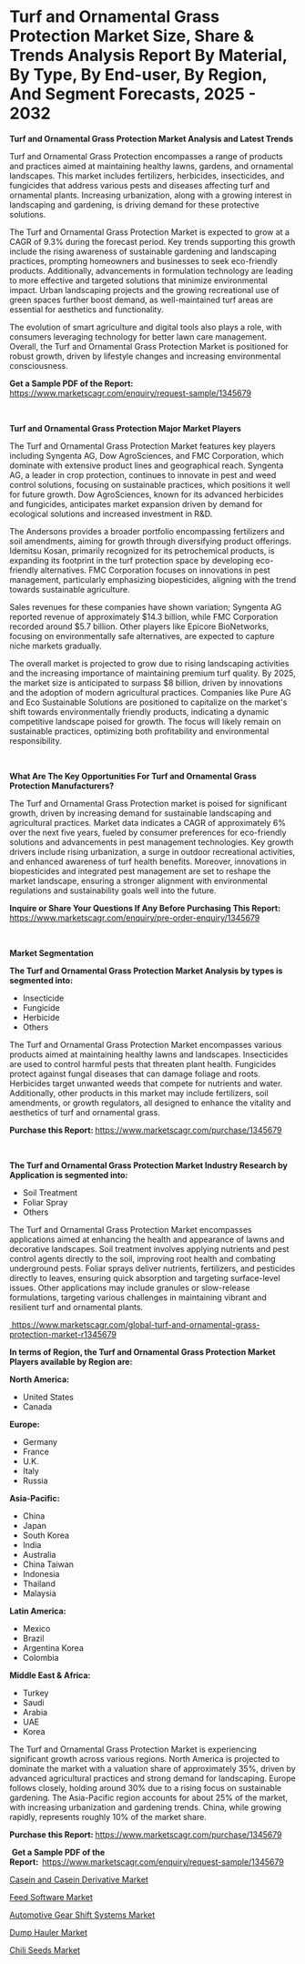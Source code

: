 <p><h1>Turf and Ornamental Grass Protection Market Size, Share & Trends Analysis Report By Material, By Type, By End-user, By Region, And Segment Forecasts, 2025 - 2032</h1></p><p><strong>Turf and Ornamental Grass Protection Market Analysis and Latest Trends</strong></p>
<p><p>Turf and Ornamental Grass Protection encompasses a range of products and practices aimed at maintaining healthy lawns, gardens, and ornamental landscapes. This market includes fertilizers, herbicides, insecticides, and fungicides that address various pests and diseases affecting turf and ornamental plants. Increasing urbanization, along with a growing interest in landscaping and gardening, is driving demand for these protective solutions.</p><p>The Turf and Ornamental Grass Protection Market is expected to grow at a CAGR of 9.3% during the forecast period. Key trends supporting this growth include the rising awareness of sustainable gardening and landscaping practices, prompting homeowners and businesses to seek eco-friendly products. Additionally, advancements in formulation technology are leading to more effective and targeted solutions that minimize environmental impact. Urban landscaping projects and the growing recreational use of green spaces further boost demand, as well-maintained turf areas are essential for aesthetics and functionality.</p><p>The evolution of smart agriculture and digital tools also plays a role, with consumers leveraging technology for better lawn care management. Overall, the Turf and Ornamental Grass Protection Market is positioned for robust growth, driven by lifestyle changes and increasing environmental consciousness.</p></p>
<p><strong>Get a Sample PDF of the Report:&nbsp;</strong> <a href="https://www.marketscagr.com/enquiry/request-sample/1345679?utm_campaign=2126&utm_medium=2&utm_source=Github&utm_content=ia&utm_term=02022025&utm_id=turf-and-ornamental-grass-protection">https://www.marketscagr.com/enquiry/request-sample/1345679</a></p>
<p>&nbsp;</p>
<p><strong>Turf and Ornamental Grass Protection Major Market Players</strong></p>
<p><p>The Turf and Ornamental Grass Protection Market features key players including Syngenta AG, Dow AgroSciences, and FMC Corporation, which dominate with extensive product lines and geographical reach. Syngenta AG, a leader in crop protection, continues to innovate in pest and weed control solutions, focusing on sustainable practices, which positions it well for future growth. Dow AgroSciences, known for its advanced herbicides and fungicides, anticipates market expansion driven by demand for ecological solutions and increased investment in R&D.</p><p>The Andersons provides a broader portfolio encompassing fertilizers and soil amendments, aiming for growth through diversifying product offerings. Idemitsu Kosan, primarily recognized for its petrochemical products, is expanding its footprint in the turf protection space by developing eco-friendly alternatives. FMC Corporation focuses on innovations in pest management, particularly emphasizing biopesticides, aligning with the trend towards sustainable agriculture.</p><p>Sales revenues for these companies have shown variation; Syngenta AG reported revenue of approximately $14.3 billion, while FMC Corporation recorded around $5.7 billion. Other players like Epicore BioNetworks, focusing on environmentally safe alternatives, are expected to capture niche markets gradually.</p><p>The overall market is projected to grow due to rising landscaping activities and the increasing importance of maintaining premium turf quality. By 2025, the market size is anticipated to surpass $8 billion, driven by innovations and the adoption of modern agricultural practices. Companies like Pure AG and Eco Sustainable Solutions are positioned to capitalize on the market's shift towards environmentally friendly products, indicating a dynamic competitive landscape poised for growth. The focus will likely remain on sustainable practices, optimizing both profitability and environmental responsibility.</p></p>
<p>&nbsp;</p>
<p><strong>What Are The Key Opportunities For Turf and Ornamental Grass Protection Manufacturers?</strong></p>
<p><p>The Turf and Ornamental Grass Protection market is poised for significant growth, driven by increasing demand for sustainable landscaping and agricultural practices. Market data indicates a CAGR of approximately 6% over the next five years, fueled by consumer preferences for eco-friendly solutions and advancements in pest management technologies. Key growth drivers include rising urbanization, a surge in outdoor recreational activities, and enhanced awareness of turf health benefits. Moreover, innovations in biopesticides and integrated pest management are set to reshape the market landscape, ensuring a stronger alignment with environmental regulations and sustainability goals well into the future.</p></p>
<p><strong>Inquire or Share Your Questions If Any Before Purchasing This Report:</strong> <a href="https://www.marketscagr.com/enquiry/pre-order-enquiry/1345679?utm_campaign=2126&utm_medium=2&utm_source=Github&utm_content=ia&utm_term=02022025&utm_id=turf-and-ornamental-grass-protection">https://www.marketscagr.com/enquiry/pre-order-enquiry/1345679</a></p>
<p>&nbsp;</p>
<p><strong>Market Segmentation</strong></p>
<p><strong>The Turf and Ornamental Grass Protection Market Analysis by types is segmented into:</strong></p>
<p><ul><li>Insecticide</li><li>Fungicide</li><li>Herbicide</li><li>Others</li></ul></p>
<p><p>The Turf and Ornamental Grass Protection Market encompasses various products aimed at maintaining healthy lawns and landscapes. Insecticides are used to control harmful pests that threaten plant health. Fungicides protect against fungal diseases that can damage foliage and roots. Herbicides target unwanted weeds that compete for nutrients and water. Additionally, other products in this market may include fertilizers, soil amendments, or growth regulators, all designed to enhance the vitality and aesthetics of turf and ornamental grass.</p></p>
<p><strong>Purchase this Report:&nbsp;</strong><a href="https://www.marketscagr.com/purchase/1345679?utm_campaign=2126&utm_medium=2&utm_source=Github&utm_content=ia&utm_term=02022025&utm_id=turf-and-ornamental-grass-protection">https://www.marketscagr.com/purchase/1345679</a></p>
<p>&nbsp;</p>
<p><strong>The Turf and Ornamental Grass Protection Market Industry Research by Application is segmented into:</strong></p>
<p><ul><li>Soil Treatment</li><li>Foliar Spray</li><li>Others</li></ul></p>
<p><p>The Turf and Ornamental Grass Protection Market encompasses applications aimed at enhancing the health and appearance of lawns and decorative landscapes. Soil treatment involves applying nutrients and pest control agents directly to the soil, improving root health and combating underground pests. Foliar sprays deliver nutrients, fertilizers, and pesticides directly to leaves, ensuring quick absorption and targeting surface-level issues. Other applications may include granules or slow-release formulations, targeting various challenges in maintaining vibrant and resilient turf and ornamental plants.</p></p>
<p><a href="https://www.marketscagr.com/global-turf-and-ornamental-grass-protection-market-r1345679?utm_campaign=2126&utm_medium=2&utm_source=Github&utm_content=ia&utm_term=02022025&utm_id=turf-and-ornamental-grass-protection">&nbsp;https://www.marketscagr.com/global-turf-and-ornamental-grass-protection-market-r1345679</a></p>
<p><strong>In terms of Region, the Turf and Ornamental Grass Protection Market Players available by Region are:</strong></p>
<p>
    <p> <strong> North America: </strong>
        <ul>
            <li>United States</li>
            <li>Canada</li>
        </ul>
        </p> 
    <p> <strong> Europe: </strong>
        <ul>
            <li>Germany</li>
            <li>France</li>
            <li>U.K.</li>
            <li>Italy</li>
            <li>Russia</li>
        </ul>
        </p> 
    <p> <strong> Asia-Pacific: </strong>
        <ul>
            <li>China</li>
            <li>Japan</li>
            <li>South Korea</li>
            <li>India</li>
            <li>Australia</li>
            <li>China Taiwan</li>
            <li>Indonesia</li>
            <li>Thailand</li>
            <li>Malaysia</li>
        </ul>
        </p> 
    <p> <strong> Latin America: </strong>
        <ul>
            <li>Mexico</li>
            <li>Brazil</li>
            <li>Argentina Korea</li>
            <li>Colombia</li>
        </ul>
        </p> 
    <p> <strong> Middle East & Africa: </strong>
        <ul>
            <li>Turkey</li>
            <li>Saudi</li>
            <li>Arabia</li>
            <li>UAE</li>
            <li>Korea</li>
        </ul>
    </p>
    </p>
<p><p>The Turf and Ornamental Grass Protection Market is experiencing significant growth across various regions. North America is projected to dominate the market with a valuation share of approximately 35%, driven by advanced agricultural practices and strong demand for landscaping. Europe follows closely, holding around 30% due to a rising focus on sustainable gardening. The Asia-Pacific region accounts for about 25% of the market, with increasing urbanization and gardening trends. China, while growing rapidly, represents roughly 10% of the market share.</p></p>
<p><strong>Purchase this Report: </strong><a href="https://www.marketscagr.com/purchase/1345679?utm_campaign=2126&utm_medium=2&utm_source=Github&utm_content=ia&utm_term=02022025&utm_id=turf-and-ornamental-grass-protection">https://www.marketscagr.com/purchase/1345679</a></p>
<p>&nbsp;<strong>Get a Sample PDF of the Report:&nbsp;&nbsp;</strong><a href="https://www.marketscagr.com/enquiry/request-sample/1345679?utm_campaign=2126&utm_medium=2&utm_source=Github&utm_content=ia&utm_term=02022025&utm_id=turf-and-ornamental-grass-protection">https://www.marketscagr.com/enquiry/request-sample/1345679</a></p>
<p><strong></strong></p>
<p><p><a href="https://github.com/gukenneth26571/Market-Research-Report-List-1/blob/main/casein-and-casein-derivative-market.md?utm_campaign=2126&utm_medium=2&utm_source=Github&utm_content=ia&utm_term=02022025&utm_id=turf-and-ornamental-grass-protection">Casein and Casein Derivative Market</a></p><p><a href="https://www.linkedin.com/pulse/market-revenue-growth-forecast-feed-software-47-cagr-dtnkc?utm_campaign=2126&utm_medium=2&utm_source=Github&utm_content=ia&utm_term=02022025&utm_id=turf-and-ornamental-grass-protection">Feed Software Market</a></p><p><a href="https://www.linkedin.com/pulse/automotive-gear-shift-systems-market-insights-cover-historical-z7hie?utm_campaign=2126&utm_medium=2&utm_source=Github&utm_content=ia&utm_term=02022025&utm_id=turf-and-ornamental-grass-protection">Automotive Gear Shift Systems Market</a></p><p><a href="https://www.linkedin.com/pulse/global-perspective-dump-hauler-market-aforecastcagr-102from-uuate?utm_campaign=2126&utm_medium=2&utm_source=Github&utm_content=ia&utm_term=02022025&utm_id=turf-and-ornamental-grass-protection">Dump Hauler Market</a></p><p><a href="https://www.linkedin.com/pulse/global-chili-seeds-market-research-2025-2032-technology-lkarc?utm_campaign=2126&utm_medium=2&utm_source=Github&utm_content=ia&utm_term=02022025&utm_id=turf-and-ornamental-grass-protection">Chili Seeds Market</a></p></p>